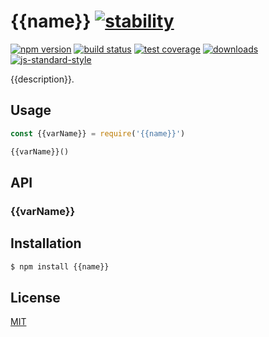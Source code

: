 # {{name}} [![stability][0]][1]
[![npm version][2]][3] [![build status][4]][5] [![test coverage][6]][7]
[![downloads][8]][9] [![js-standard-style][10]][11]

{{description}}.

## Usage
```js
const {{varName}} = require('{{name}}')

{{varName}}()
```

## API
### {{varName}}

## Installation
```sh
$ npm install {{name}}
```

## License
[MIT](https://tldrlegal.com/license/mit-license)

[0]: https://img.shields.io/badge/stability-experimental-orange.svg?style=flat-square
[1]: https://nodejs.org/api/documentation.html#documentation_stability_index
[2]: https://img.shields.io/npm/v/{{name}}.svg?style=flat-square
[3]: https://npmjs.org/package/{{name}}
[4]: https://img.shields.io/travis/{{user}}/{{name}}/master.svg?style=flat-square
[5]: https://travis-ci.org/{{user}}/{{name}}
[6]: https://img.shields.io/codecov/c/github/{{user}}/{{name}}/master.svg?style=flat-square
[7]: https://codecov.io/github/{{user}}/{{name}}
[8]: http://img.shields.io/npm/dm/{{name}}.svg?style=flat-square
[9]: https://npmjs.org/package/{{name}}
[10]: https://img.shields.io/badge/code%20style-standard-brightgreen.svg?style=flat-square
[11]: https://github.com/feross/standard
